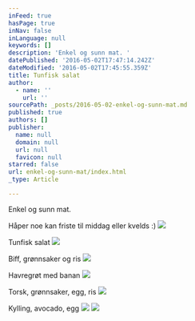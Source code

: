 ```yaml
---
inFeed: true
hasPage: true
inNav: false
inLanguage: null
keywords: []
description: 'Enkel og sunn mat. '
datePublished: '2016-05-02T17:47:14.242Z'
dateModified: '2016-05-02T17:45:55.359Z'
title: Tunfisk salat
author:
  - name: ''
    url: ''
sourcePath: _posts/2016-05-02-enkel-og-sunn-mat.md
published: true
authors: []
publisher:
  name: null
  domain: null
  url: null
  favicon: null
starred: false
url: enkel-og-sunn-mat/index.html
_type: Article

---
```

Enkel og sunn mat. 

Håper noe kan friste til middag eller kvelds :)
![](https://the-grid-user-content.s3-us-west-2.amazonaws.com/903e7267-19a0-4a6b-99e0-beb37fa11c80.jpg)

Tunfisk salat
![](https://the-grid-user-content.s3-us-west-2.amazonaws.com/0ac436ef-3500-4530-ab60-eb03f783150d.jpg)

Biff, grønnsaker og ris
![](https://s3-us-west-2.amazonaws.com/the-grid-img/p/bd863398be1079394af210b70cad4d4ceb80ab82.jpg)

Havregrøt med banan
![](https://the-grid-user-content.s3-us-west-2.amazonaws.com/160af56f-3cb5-41c3-b16e-47f839f24ea1.jpg)

Torsk, grønnsaker, egg, ris
![](https://the-grid-user-content.s3-us-west-2.amazonaws.com/e4af4428-b522-471b-9539-c9dbd862d593.jpg)

Kylling, avocado, egg
![](https://the-grid-user-content.s3-us-west-2.amazonaws.com/b7e769ad-203a-4685-b9c5-501a2c9e6d18.jpg)
![](https://the-grid-user-content.s3-us-west-2.amazonaws.com/f761aca8-07b2-4f62-8bf8-0bd13b35c2b1.jpg)
